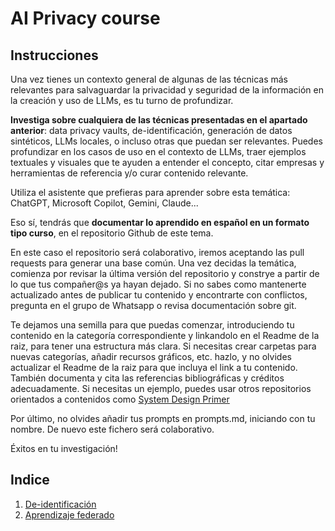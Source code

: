 # AI Privacy course

## Instrucciones

Una vez tienes un contexto general de algunas de las técnicas más relevantes para salvaguardar la privacidad y seguridad de la información en la creación y uso de LLMs, es tu turno de profundizar.

**Investiga sobre cualquiera de las técnicas presentadas en el apartado anterior**: data privacy vaults, de-identificación, generación de datos sintéticos, LLMs locales, o incluso otras que puedan ser relevantes. Puedes profundizar en los casos de uso en el contexto de LLMs, traer ejemplos textuales y visuales que te ayuden a entender el concepto, citar empresas y herramientas de referencia y/o curar contenido relevante.

Utiliza el asistente que prefieras para aprender sobre esta temática: ChatGPT, Microsoft Copilot, Gemini, Claude...

Eso sí, tendrás que **documentar lo aprendido en español en un formato tipo curso**, en el repositorio Github de este tema. 

En este caso el repositorio será colaborativo, iremos aceptando las pull requests para generar una base común. Una vez decidas la temática, comienza por revisar la última versión del repositorio y constrye a partir de lo que tus compañer@s ya hayan dejado. Si no sabes como mantenerte actualizado antes de publicar tu contenido y encontrarte con conflictos, pregunta en el grupo de Whatsapp o revisa documentación sobre git.

Te dejamos una semilla para que puedas comenzar, introduciendo tu contenido en la categoría correspondiente y linkandolo en el Readme de la raiz, para tener una estructura más clara. Si necesitas crear carpetas para nuevas categorías, añadir recursos gráficos, etc. hazlo, y no olvides actualizar el Readme de la raiz para que incluya el link a tu contenido. También documenta y cita las referencias bibliográficas y créditos adecuadamente. Si necesitas un ejemplo, puedes usar otros repositorios orientados a contenidos como [System Design Primer](https://github.com/donnemartin/system-design-primer)

Por último, no olvides añadir tus prompts en prompts.md, iniciando con tu nombre. De nuevo este fichero será colaborativo.

Éxitos en tu investigación!

## Indice

1. [De-identificación](de-identificacion/README.md)
2. [Aprendizaje federado](aprendizaje-federado/README.md)
